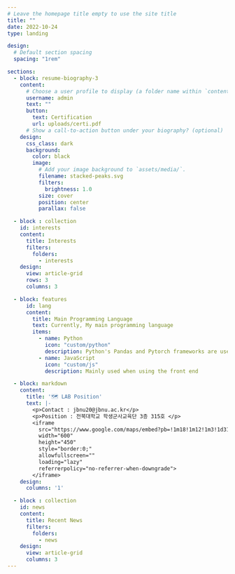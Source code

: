 ```yaml
---
# Leave the homepage title empty to use the site title
title: ""
date: 2022-10-24
type: landing

design:
  # Default section spacing
  spacing: "1rem"

sections:
  - block: resume-biography-3
    content:
      # Choose a user profile to display (a folder name within `content/authors/`)
      username: admin
      text: ""
      button:
        text: Certification
        url: uploads/certi.pdf
      # Show a call-to-action button under your biography? (optional)
    design:
      css_class: dark
      background:
        color: black
        image:
          # Add your image background to `assets/media/`.
          filename: stacked-peaks.svg
          filters:
            brightness: 1.0
          size: cover
          position: center
          parallax: false

  - block : collection
    id: interests
    content:
      title: Interests
      filters:
        folders:
          - interests
    design:
      view: article-grid
      rows: 3
      columns: 3

  - block: features
      id: lang
      content:
        title: Main Programming Language
        text: Currently, My main programming language
        items:
          - name: Python
            icon: "custom/python"
            description: Python's Pandas and Pytorch frameworks are used in data analysis and NLP
          - name: JavaScript
            icon: "custom/js"
            description: Mainly used when using the front end

  - block: markdown
    content:
      title: '🗺️ LAB Position'
      text: |-
        <p>Contact : jbnu20@jbnu.ac.kr</p>
        <p>Position : 전북대학교 학생군사교육단 3층 315호 </p>
        <iframe 
          src="https://www.google.com/maps/embed?pb=!1m18!1m12!1m3!1d3162.885343216497!2d127.1314466!3d35.8461404!2m3!1f0!2f0!3f0!3m2!1i1024!2i768!4f13.1!3m3!1m2!1s0x357026f82e1f5771%3A0x10d7417d8b173a87!2sJeonbuk%20National%20University!5e0!3m2!1sen!2skr&zoom=18"
          width="600" 
          height="450" 
          style="border:0;" 
          allowfullscreen="" 
          loading="lazy" 
          referrerpolicy="no-referrer-when-downgrade">
        </iframe>
    design:
      columns: '1'

  - block : collection
    id: news
    content:
      title: Recent News
      filters:
        folders:
          - news
    design:
      view: article-grid
      columns: 3
---
```

